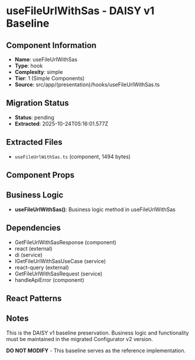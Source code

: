 # useFileUrlWithSas - DAISY v1 Baseline

## Component Information

- **Name**: useFileUrlWithSas
- **Type**: hook
- **Complexity**: simple
- **Tier**: 1 (Simple Components)
- **Source**: src/app/(presentation)/hooks/useFileUrlWithSas.ts

## Migration Status

- **Status**: pending
- **Extracted**: 2025-10-24T05:16:01.577Z

## Extracted Files

- `useFileUrlWithSas.ts` (component, 1494 bytes)

## Component Props



## Business Logic

- **useFileUrlWithSas()**: Business logic method in useFileUrlWithSas

## Dependencies

- GetFileUrlWithSasResponse (component)
- react (external)
- di (service)
- IGetFileUrlWithSasUseCase (service)
- react-query (external)
- GetFileUrlWithSasRequest (service)
- handleApiError (component)

## React Patterns



## Notes

This is the DAISY v1 baseline preservation. Business logic and functionality
must be maintained in the migrated Configurator v2 version.

**DO NOT MODIFY** - This baseline serves as the reference implementation.

